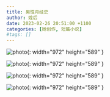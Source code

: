 ```yaml
---
title: 男性月经史
author: 媓后
date: 2023-02-26 20:51:00 +1100
categories: [她创作, 短篇小说]
#tags: []
---
```


![photo](/assets/img/20230226/n1.jpg){: width="972" height="589" }

![photo](/assets/img/20230226/n2.jpg){: width="972" height="589" }

![photo](/assets/img/20230226/n3.jpg){: width="972" height="589" }

![photo](/assets/img/20230226/n4.jpg){: width="972" height="589" }

